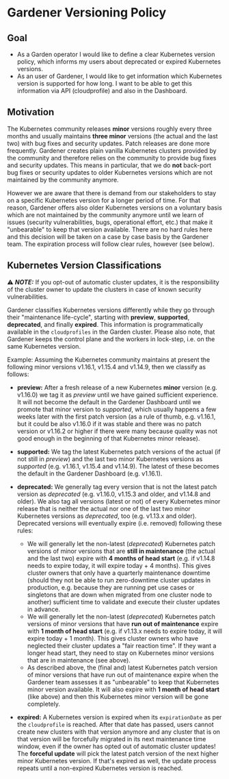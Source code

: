 # Gardener Versioning Policy

## Goal

- As a Garden operator I would like to define a clear Kubernetes version policy, which informs my users about deprecated or expired Kubernetes versions.
- As an user of Gardener, I would like to get information which Kubernetes version is supported for how long. I want to be able to get this information via API (cloudprofile) and also in the Dashboard.

## Motivation

The Kubernetes community releases **minor** versions roughly every three months and usually maintains **three minor** versions (the actual and the last two) with bug fixes and security updates. Patch releases are done more frequently. Gardener creates plain vanilla Kubernetes clusters provided by the community and therefore relies on the community to provide bug fixes and security updates. This means in particular, that we do **not** back-port bug fixes or security updates to older Kubernetes versions which are not maintained by the community anymore.

However we are aware that there is demand from our stakeholders to stay on a specific Kubernetes version for a longer period of time. For that reason, Gardener offers also older Kubernetes versions on a voluntary basis which are not maintained by the community anymore until we learn of issues (security vulnerabilities, bugs, operational effort, etc.) that make it "unbearable" to keep that version available. There are no hard rules here and this decision will be taken on a case by case basis by the Gardener team. The expiration process will follow clear rules, however (see below).

## Kubernetes Version Classifications

️️️️️️⚠️ **_NOTE:_**
If you opt-out of automatic cluster updates, it is the responsibility of the cluster owner to update the clusters in case of known security vulnerabilities.

Gardener classifies Kubernetes versions differently while they go through their "maintenance life-cycle", starting with **preview**, **supported**, **deprecated**, and finally **expired**. This information is programmatically available in the `cloudprofiles` in the Garden cluster. Please also note, that Gardener keeps the control plane and the workers in lock-step, i.e. on the same Kubernetes version.

Example: Assuming the Kubernetes community maintains at present the following minor versions v1.16.1, v1.15.4 and v1.14.9, then we classify as follows:

- **preview:** After a fresh release of a new Kubernetes **minor** version (e.g. v1.16.0) we tag it as _preview_ until we have gained sufficient experience. It will not become the default in the Gardener Dashboard until we promote that minor version to _supported_, which usually happens a few weeks later with the first patch version (as a rule of thumb, e.g. v1.16.1, but it could be also v1.16.0 if it was stable and there was no patch version or v1.16.2 or higher if there were many because quality was not good enough in the beginning of that Kubernetes minor release).

- **supported:** We tag the latest Kubernetes patch versions of the actual (if not still in _preview_) and the last two minor Kubernetes versions as _supported_ (e.g. v1.16.1, v1.15.4 and v1.14.9). The latest of these becomes the default in the Gardener Dashboard (e.g. v1.16.1).

- **deprecated:** We generally tag every version that is not the latest patch version as _deprecated_ (e.g. v1.16.0, v1.15.3 and older, and v1.14.8 and older). We also tag all versions (latest or not) of every Kubernetes minor release that is neither the actual nor one of the last two minor Kubernetes versions as _deprecated_, too (e.g. v1.13.x and older). Deprecated versions will eventually expire (i.e. removed) following these rules:
  - We will generally let the non-latest (_deprecated_) Kubernetes patch versions of minor versions that are **still in maintenance** (the actual and the last two) expire with **4 months of head start** (e.g. if v1.14.8 needs to expire today, it will expire today + 4 months). This gives cluster owners that only have a quarterly maintenance downtime (should they not be able to run zero-downtime cluster updates in production, e.g. because they are running pet use cases or singletons that are down when migrated from one cluster node to another) sufficient time to validate and execute their cluster updates in advance.
  - We will generally let the non-latest (_deprecated_) Kubernetes patch versions of minor versions that have **run out of maintenance** expire with **1 month of head start** (e.g. if v1.13.x needs to expire today, it will expire today + 1 month). This gives cluster owners who have neglected their cluster updates a "fair reaction time". If they want a longer head start, they need to stay on Kubernetes minor versions that are in maintenance (see above).
  - As described above, the (final and) latest Kubernetes patch version of minor versions that have run out of maintenance expire when the Gardener team assesses it as "unbearable" to keep that Kubernetes minor version available. It will also expire with **1 month of head start** (like above) and then this Kubernetes minor version will be gone completely.

- **expired:** A Kubernetes version is expired when its `expirationDate` as per the `cloudprofile` is reached. After that date has passed, users cannot create new clusters with that version anymore and any cluster that is on that version will be forcefully migrated in its next maintenance time window, even if the owner has opted out of automatic cluster updates! The **forceful update** will pick the latest patch version of the next higher minor Kubernetes version. If that's expired as well, the update process repeats until a non-expired Kubernetes version is reached.
